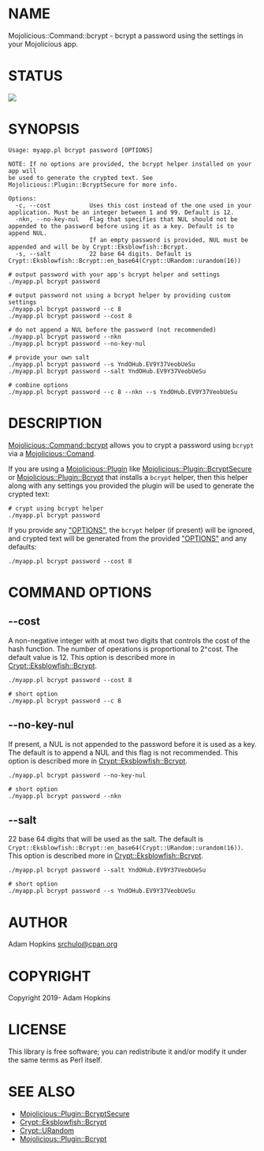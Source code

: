 # NAME

Mojolicious::Command::bcrypt - bcrypt a password using the settings in your Mojolicious app.

# STATUS

<div>
    <a href="https://travis-ci.org/srchulo/Mojolicious-Command-bcrypt"><img src="https://travis-ci.org/srchulo/Mojolicious-Command-bcrypt.svg?branch=master"></a>
</div>

# SYNOPSIS

    Usage: myapp.pl bcrypt password [OPTIONS]

    NOTE: If no options are provided, the bcrypt helper installed on your app will
    be used to generate the crypted text. See Mojolicious::Plugin::BcryptSecure for more info.

    Options:
      -c, --cost           Uses this cost instead of the one used in your application. Must be an integer between 1 and 99. Default is 12.
      -nkn, --no-key-nul   Flag that specifies that NUL should not be appended to the password before using it as a key. Default is to append NUL.
                           If an empty password is provided, NUL must be appended and will be by Crypt::Eksblowfish::Bcrypt.
      -s, --salt           22 base 64 digits. Default is Crypt::Eksblowfish::Bcrypt::en_base64(Crypt::URandom::urandom(16))

    # output password with your app's bcrypt helper and settings
    ./myapp.pl bcrypt password

    # output password not using a bcrypt helper by providing custom settings
    ./myapp.pl bcrypt password --c 8
    ./myapp.pl bcrypt password --cost 8

    # do not append a NUL before the password (not recommended)
    ./myapp.pl bcrypt password --nkn
    ./myapp.pl bcrypt password --no-key-nul

    # provide your own salt
    ./myapp.pl bcrypt password --s YndOHub.EV9Y37VeobUeSu
    ./myapp.pl bcrypt password --salt YndOHub.EV9Y37VeobUeSu

    # combine options
    ./myapp.pl bcrypt password --c 8 --nkn --s YndOHub.EV9Y37VeobUeSu

# DESCRIPTION

[Mojolicious::Command::bcrypt](https://metacpan.org/pod/Mojolicious::Command::bcrypt) allows you to crypt a password using `bcrypt` via a [Mojolicious::Comand](https://metacpan.org/pod/Mojolicious::Comand).

If you are using a [Mojolicious::Plugin](https://metacpan.org/pod/Mojolicious::Plugin) like [Mojolicious::Plugin::BcryptSecure](https://metacpan.org/pod/Mojolicious::Plugin::BcryptSecure) or [Mojolicious::Plugin::Bcrypt](https://metacpan.org/pod/Mojolicious::Plugin::Bcrypt) that installs a
`bcrypt` helper, then this helper along with any settings you provided the plugin will be used to generate the crypted text:

    # crypt using bcrypt helper
    ./myapp.pl bcrypt password

If you provide any ["OPTIONS"](#options), the `bcrypt` helper (if present) will be ignored, and crypted text will be generated from the provided
["OPTIONS"](#options) and any defaults:

    ./myapp.pl bcrypt password --cost 8

# COMMAND OPTIONS

## --cost

A non-negative integer with at most two digits that controls the cost of the hash function.
The number of operations is proportional to 2^cost. The default value is 12.
This option is described more in [Crypt::Eksblowfish::Bcrypt](https://metacpan.org/pod/Crypt::Eksblowfish::Bcrypt).

    ./myapp.pl bcrypt password --cost 8

    # short option
    ./myapp.pl bcrypt password --c 8

## --no-key-nul

If present, a NUL is not appended to the password before it is used as a key. The default is to append a NUL and this flag is not recommended.
This option is described more in [Crypt::Eksblowfish::Bcrypt](https://metacpan.org/pod/Crypt::Eksblowfish::Bcrypt).

    ./myapp.pl bcrypt password --no-key-nul

    # short option
    ./myapp.pl bcrypt password --nkn

## --salt

22 base 64 digits that will be used as the salt. The default is `Crypt::Eksblowfish::Bcrypt::en_base64(Crypt::URandom::urandom(16))`.
This option is described more in [Crypt::Eksblowfish::Bcrypt](https://metacpan.org/pod/Crypt::Eksblowfish::Bcrypt).

    ./myapp.pl bcrypt password --salt YndOHub.EV9Y37VeobUeSu

    # short option
    ./myapp.pl bcrypt password --s YndOHub.EV9Y37VeobUeSu

# AUTHOR

Adam Hopkins <srchulo@cpan.org>

# COPYRIGHT

Copyright 2019- Adam Hopkins

# LICENSE

This library is free software; you can redistribute it and/or modify
it under the same terms as Perl itself.

# SEE ALSO

- [Mojolicious::Plugin::BcryptSecure](https://metacpan.org/pod/Mojolicious::Plugin::BcryptSecure)
- [Crypt::Eksblowfish::Bcrypt](https://metacpan.org/pod/Crypt::Eksblowfish::Bcrypt)
- [Crypt::URandom](https://metacpan.org/pod/Crypt::URandom)
- [Mojolicious::Plugin::Bcrypt](https://metacpan.org/pod/Mojolicious::Plugin::Bcrypt)
